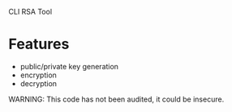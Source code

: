 CLI RSA Tool
# Features
- public/private key generation
- encryption
- decryption

WARNING: This code has not been audited, it could be insecure.